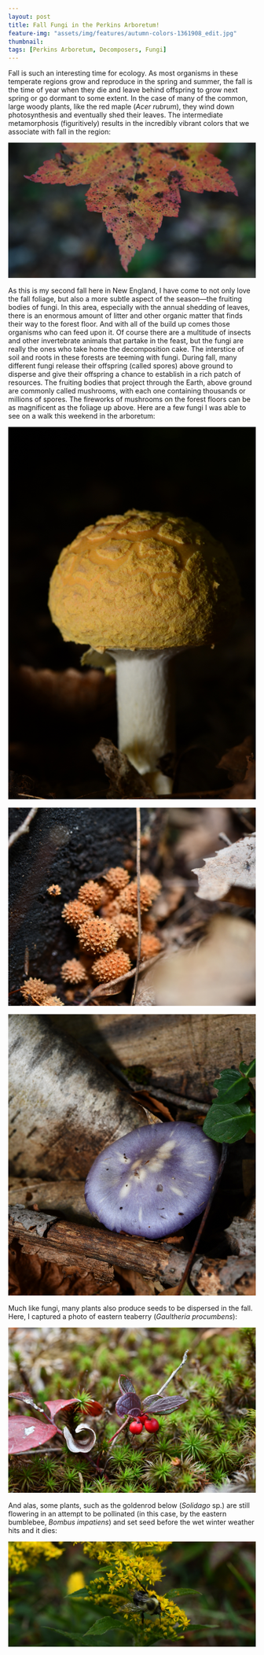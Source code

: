 ```yaml
---
layout: post
title: Fall Fungi in the Perkins Arboretum!
feature-img: "assets/img/features/autumn-colors-1361908_edit.jpg"
thumbnail: 
tags: [Perkins Arboretum, Decomposers, Fungi]
---
```


Fall is such an interesting time for ecology. As most organisms in these temperate regions grow and reproduce in the spring and summer, the fall is the time of year when they die and leave behind offspring to grow next spring or go dormant to some extent. In the case of many of the common, large woody plants, like the red maple (*Acer rubrum*), they wind down photosynthesis and eventually shed their leaves. The intermediate metamorphosis (figuritively) results in the incredibly vibrant colors that we associate with fall in the region:

![](/assets/img/Arb/RedMaple.jpg)

As this is my second fall here in New England, I have come to not only love the fall foliage, but also a more subtle aspect of the season—the fruiting bodies of fungi. In this area, especially with the annual shedding of leaves, there is an enormous amount of litter and other organic matter that finds their way to the forest floor. And with all of the build up comes those organisms who can feed upon it. Of course there are a multitude of insects and other invertebrate animals that partake in the feast, but the fungi are really the ones who take home the decomposition cake. The interstice of soil and roots in these forests are teeming with fungi. During fall, many different fungi release their offspring (called spores) above ground to disperse and give their offspring a chance to establish in a rich patch of resources. The fruiting bodies that project through the Earth, above ground are commonly called mushrooms, with each one containing thousands or millions of spores. The fireworks of mushrooms on the forest floors can be as magnificent as the foliage up above. Here are a few fungi I was able to see on a walk this weekend in the arboretum:

![](/assets/img/Arb/Amanita.jpg)

![](/assets/img/Arb/SpikyFungi.jpg)

![](/assets/img/Arb/ViscidVioletCort.jpg)

Much like fungi, many plants also produce seeds to be dispersed in the fall. Here, I captured a photo of eastern teaberry (*Gaultheria procumbens*):

![](/assets/img/Arb/Teaberry.jpg)

And alas, some plants, such as the goldenrod below (*Solidago* sp.) are still flowering in an attempt to be pollinated (in this case, by the eastern bumblebee, *Bombus impatiens*) and set seed before the wet winter weather hits and it dies:

![](/assets/img/Arb/EasternBombus.jpg)